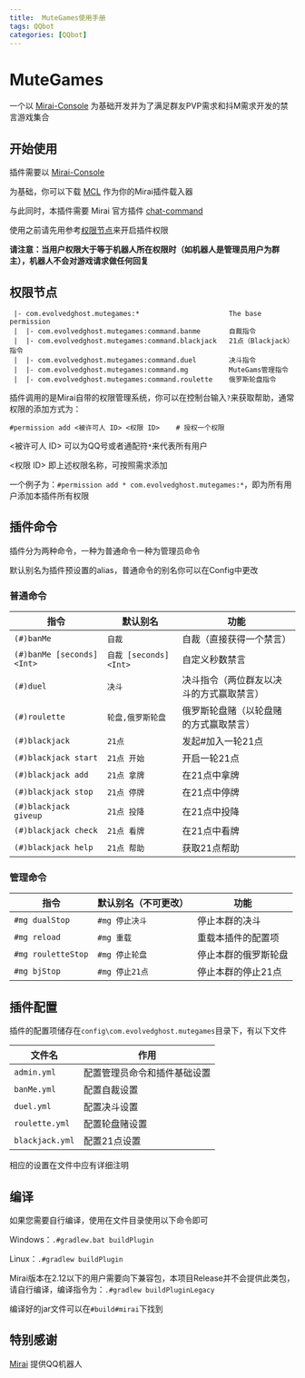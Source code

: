 ```yaml
---
title:  MuteGames使用手册
tags: QQbot
categories: [QQbot]
---
```


# MuteGames

一个以 [Mirai-Console](https:##github.com#mamoe#mirai) 为基础开发并为了满足群友PVP需求和抖M需求开发的禁言游戏集合

## 开始使用

插件需要以 [Mirai-Console](https:##github.com#mamoe#mirai)

为基础，你可以下载 [MCL](https:##github.com#iTXTech#mirai-console-loader#releases) 作为你的Mirai插件载入器

与此同时，本插件需要 Mirai 官方插件 [chat-command](https:##github.com#project-mirai#chat-command)

使用之前请先用参考[权限节点](https:##github.com#EvolvedGhost#MuteGames#权限节点)来开启插件权限

**请注意：当用户权限大于等于机器人所在权限时（如机器人是管理员用户为群主），机器人不会对游戏请求做任何回复**

## 权限节点

```
 |- com.evolvedghost.mutegames:*                      The base permission
 |  |- com.evolvedghost.mutegames:command.banme       自裁指令
 |  |- com.evolvedghost.mutegames:command.blackjack   21点（Blackjack）指令
 |  |- com.evolvedghost.mutegames:command.duel        决斗指令
 |  |- com.evolvedghost.mutegames:command.mg          MuteGams管理指令
 |  |- com.evolvedghost.mutegames:command.roulette    俄罗斯轮盘指令
```



插件调用的是Mirai自带的权限管理系统，你可以在控制台输入`?`来获取帮助，通常权限的添加方式为：

```
#permission add <被许可人 ID> <权限 ID>    # 授权一个权限
```

<被许可人 ID> 可以为QQ号或者通配符`*`来代表所有用户

<权限 ID> 即上述权限名称，可按照需求添加

一个例子为：`#permission add * com.evolvedghost.mutegames:*`，即为所有用户添加本插件所有权限

## 插件命令

插件分为两种命令，一种为普通命令一种为管理员命令

默认别名为插件预设置的alias，普通命令的别名你可以在Config中更改

### 普通命令

| 指令                      | 默认别名              | 功能                                     |
| ------------------------- | --------------------- | ---------------------------------------- |
| `(#)banMe`                | `自裁`                | 自裁（直接获得一个禁言）                 |
| `(#)banMe [seconds]<Int>` | `自裁 [seconds]<Int>` | 自定义秒数禁言                           |
| `(#)duel`                 | `决斗`                | 决斗指令（两位群友以决斗的方式赢取禁言） |
| `(#)roulette`             | `轮盘,俄罗斯轮盘`     | 俄罗斯轮盘赌（以轮盘赌的方式赢取禁言）   |
| `(#)blackjack`            | `21点`                | 发起#加入一轮21点                        |
| `(#)blackjack start`      | `21点 开始`           | 开启一轮21点                             |
| `(#)blackjack add`        | `21点 拿牌`           | 在21点中拿牌                             |
| `(#)blackjack stop`       | `21点 停牌`           | 在21点中停牌                             |
| `(#)blackjack giveup`     | `21点 投降`           | 在21点中投降                             |
| `(#)blackjack check`      | `21点 看牌`           | 在21点中看牌                             |
| `(#)blackjack help`       | `21点 帮助`           | 获取21点帮助                             |

### 管理命令

| 指令               | 默认别名（不可更改） | 功能                 |
| ------------------ | -------------------- | -------------------- |
| `#mg dualStop`     | `#mg 停止决斗`       | 停止本群的决斗       |
| `#mg reload`       | `#mg 重载`           | 重载本插件的配置项   |
| `#mg rouletteStop` | `#mg 停止轮盘`       | 停止本群的俄罗斯轮盘 |
| `#mg bjStop`       | `#mg 停止21点`       | 停止本群的停止21点   |

## 插件配置

插件的配置项储存在`config\com.evolvedghost.mutegames`目录下，有以下文件

| 文件名          | 作用                         |
| --------------- | ---------------------------- |
| `admin.yml`     | 配置管理员命令和插件基础设置 |
| `banMe.yml`     | 配置自裁设置                 |
| `duel.yml`      | 配置决斗设置                 |
| `roulette.yml`  | 配置轮盘赌设置               |
| `blackjack.yml` | 配置21点设置                 |

相应的设置在文件中应有详细注明

## 编译

如果您需要自行编译，使用在文件目录使用以下命令即可

Windows：`.#gradlew.bat buildPlugin`

Linux：`.#gradlew buildPlugin`

Mirai版本在2.12以下的用户需要向下兼容包，本项目Release并不会提供此类包，请自行编译，编译指令为：`.#gradlew buildPluginLegacy`

编译好的jar文件可以在`#build#mirai`下找到

## 特别感谢

[Mirai](https:##github.com#mamoe#mirai) 提供QQ机器人